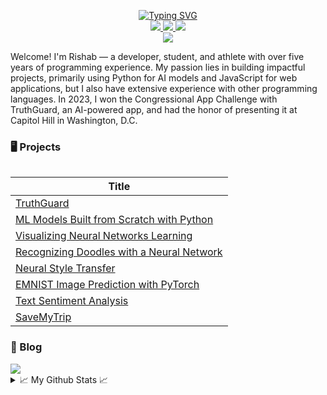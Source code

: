 <p align="center">
<a href="https://github.com/RishabSA">
    <img src="https://readme-typing-svg.demolab.com?font=Fira+Code&weight=500&size=36&duration=1000&pause=400&vCenter=true&multiline=true&width=750&height=175&lines=Rishab+Alagharu;Student+%7C+Software+Engineer;Machine+Learning+%7C+Deep+Learning" alt="Typing SVG" />
</a>
<br/>

<a href="https://rishabalagharu.com/">
    <img src="https://img.shields.io/badge/Website-rishabalagharu.com-red?style=flat-square">
</a>  
<a href="https://www.linkedin.com/in/rishab-alagharu/">
    <img src="https://img.shields.io/badge/-Linkedin-blue?style=flat-square&logo=linkedin">
</a>
<a href="mailto:rishabsaia@gmail.com">
    <img src="https://img.shields.io/badge/-Email-red?style=flat-square&logo=gmail&logoColor=white">
</a>

<br/> 

<a href="[https://github.com/drkostas](https://github.com/RishabSA)">
    <img src="https://github-stats-alpha.vercel.app/api?username=rishabsa&cc=22272e&tc=37BCF6&ic=fff&bc=0000">
</a>

</p>

Welcome! I'm Rishab — a developer, student, and athlete with over five years of programming experience. My passion lies in building impactful projects, primarily using Python for AI models and JavaScript for web applications, but I also have extensive experience with other programming languages. In 2023, I won the Congressional App Challenge with TruthGuard, an AI-powered app, and had the honor of presenting it at Capitol Hill in Washington, D.C.

### 🖥️ Projects
<table>

|Title|
|--|
| [TruthGuard](https://truthguard.app/) |
| [ML Models Built from Scratch with Python](https://github.com/RishabSA/ML-models-from-scratch) |
| [Visualizing Neural Networks Learning](https://github.com/RishabSA/visualizing-learning-neural-networks) |
| [Recognizing Doodles with a Neural Network](https://github.com/RishabSA/recog-doodles) |
| [Neural Style Transfer](https://github.com/RishabSA/neural-style-transfer) |
| [EMNIST Image Prediction with PyTorch](https://colab.research.google.com/drive/1p1kVAd_DoGgJPVwPsmsodoYQkvEfqcDO?usp=sharing) |
| [Text Sentiment Analysis](https://github.com/RishabSA/sentiment_analysis) |
| [SaveMyTrip](https://neverfinite.com/savemytrip/) |
</table>

### 📄 Blog

<a href="https://medium.com/@rishabalagharu">
    <img src="https://img.shields.io/badge/Website-medium.com/@rishabalagharu-red?style=flat-square">
</a>  

<details>
<summary>📈 My Github Stats 📈</summary>
<br>
My Github Stats

![](http://github-profile-summary-cards.vercel.app/api/cards/profile-details?username=rishabsa&theme=dracula) 

![](http://github-profile-summary-cards.vercel.app/api/cards/repos-per-language?username=rishabsa&theme=dracula) 
![](http://github-profile-summary-cards.vercel.app/api/cards/most-commit-language?username=rishabsa&theme=dracula)

</details>
